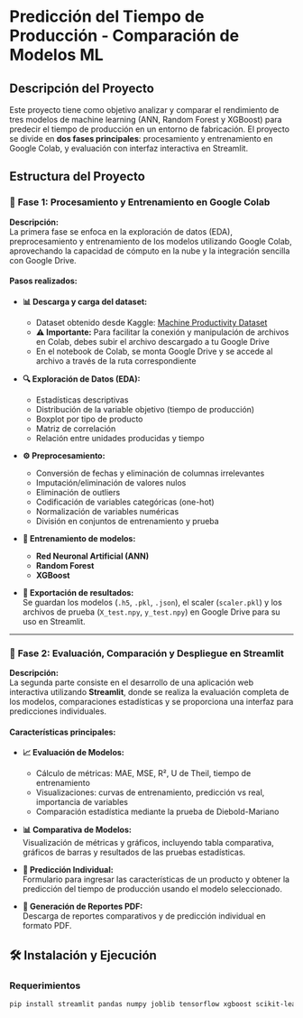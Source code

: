# Predicción del Tiempo de Producción - Comparación de Modelos ML

## Descripción del Proyecto

Este proyecto tiene como objetivo analizar y comparar el rendimiento de tres modelos de machine learning (ANN, Random Forest y XGBoost) para predecir el tiempo de producción en un entorno de fabricación. El proyecto se divide en **dos fases principales**: procesamiento y entrenamiento en Google Colab, y evaluación con interfaz interactiva en Streamlit.

## Estructura del Proyecto

### 🔬 **Fase 1: Procesamiento y Entrenamiento en Google Colab**

**Descripción:**  
La primera fase se enfoca en la exploración de datos (EDA), preprocesamiento y entrenamiento de los modelos utilizando Google Colab, aprovechando la capacidad de cómputo en la nube y la integración sencilla con Google Drive.

#### Pasos realizados:

- **📊 Descarga y carga del dataset:**
  - Dataset obtenido desde Kaggle: [Machine Productivity Dataset](https://www.kaggle.com/datasets/skywalkerrr/machines-productivity)
  - **⚠️ Importante:** Para facilitar la conexión y manipulación de archivos en Colab, debes subir el archivo descargado a tu Google Drive
  - En el notebook de Colab, se monta Google Drive y se accede al archivo a través de la ruta correspondiente

- **🔍 Exploración de Datos (EDA):**
  - Estadísticas descriptivas
  - Distribución de la variable objetivo (tiempo de producción)
  - Boxplot por tipo de producto
  - Matriz de correlación
  - Relación entre unidades producidas y tiempo

- **⚙️ Preprocesamiento:**
  - Conversión de fechas y eliminación de columnas irrelevantes
  - Imputación/eliminación de valores nulos
  - Eliminación de outliers
  - Codificación de variables categóricas (one-hot)
  - Normalización de variables numéricas
  - División en conjuntos de entrenamiento y prueba

- **🤖 Entrenamiento de modelos:**
  - **Red Neuronal Artificial (ANN)**
  - **Random Forest**
  - **XGBoost**

- **💾 Exportación de resultados:**  
  Se guardan los modelos (`.h5`, `.pkl`, `.json`), el scaler (`scaler.pkl`) y los archivos de prueba (`X_test.npy`, `y_test.npy`) en Google Drive para su uso en Streamlit.

---

### 🚀 **Fase 2: Evaluación, Comparación y Despliegue en Streamlit**

**Descripción:**  
La segunda parte consiste en el desarrollo de una aplicación web interactiva utilizando **Streamlit**, donde se realiza la evaluación completa de los modelos, comparaciones estadísticas y se proporciona una interfaz para predicciones individuales.

#### Características principales:

- **📈 Evaluación de Modelos:**
  - Cálculo de métricas: MAE, MSE, R², U de Theil, tiempo de entrenamiento
  - Visualizaciones: curvas de entrenamiento, predicción vs real, importancia de variables
  - Comparación estadística mediante la prueba de Diebold-Mariano

- **📊 Comparativa de Modelos:**  
  Visualización de métricas y gráficos, incluyendo tabla comparativa, gráficos de barras y resultados de las pruebas estadísticas.

- **🎯 Predicción Individual:**  
  Formulario para ingresar las características de un producto y obtener la predicción del tiempo de producción usando el modelo seleccionado.

- **📄 Generación de Reportes PDF:**  
  Descarga de reportes comparativos y de predicción individual en formato PDF.

## 🛠️ Instalación y Ejecución

### Requerimientos

```bash
pip install streamlit pandas numpy joblib tensorflow xgboost scikit-learn matplotlib seaborn statsmodels scipy fpdf
